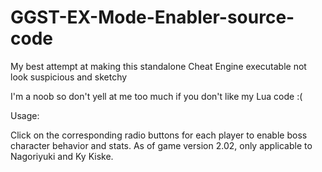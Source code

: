 # GGST-EX-Mode-Enabler-source-code
My best attempt at making this standalone Cheat Engine executable not look suspicious and sketchy

I'm a noob so don't yell at me too much if you don't like my Lua code :(

Usage:

Click on the corresponding radio buttons for each player to enable boss character behavior and stats.
As of game version 2.02, only applicable to Nagoriyuki and Ky Kiske.
